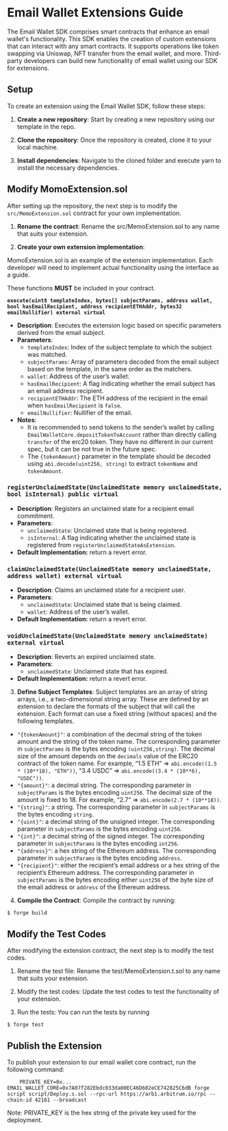 
# Email Wallet Extensions Guide

The Email Wallet SDK comprises smart contracts that enhance an email wallet's functionality. This SDK enables the creation of custom extensions that can interact with any smart contracts. It supports operations like token swapping via Uniswap, NFT transfer from the email wallet, and more. Third-party developers can build new functionality of email wallet using our SDK for extensions.

## Setup

To create an extension using the Email Wallet SDK, follow these steps:

1. **Create a new repository**: Start by creating a new repository using our template in the repo.

2. **Clone the repository**: Once the repository is created, clone it to your local machine.

3. **Install dependencies**: Navigate to the cloned folder and execute yarn to install the necessary dependencies.

## Modify MomoExtension.sol 

After setting up the repository, the next step is to modify the `src/MemoExtension.sol` contract for your own implementation.

1. **Rename the contract**: Rename the src/MemoExtension.sol to any name that suits your extension.

2. **Create your own extension implementation**:

MomoExtension.sol is an example of the extension implementation. Each developer will need to implement actual functionality using the interface as a guide.

These functions **MUST** be included in your contract.

**`execute(uint8 templateIndex, bytes[] subjectParams, address wallet, bool hasEmailRecipient, address recipientETHAddr, bytes32 emailNullifier) external virtual`**

- **Description**: Executes the extension logic based on specific parameters derived from the email subject.
- **Parameters**:
    - `templateIndex`: Index of the subject template to which the subject was matched.
    - `subjectParams`: Array of parameters decoded from the email subject based on the template, in the same order as the matchers.
    - `wallet`: Address of the user’s wallet.
    - `hasEmailRecipient`: A flag indicating whether the email subject has an email address recipient.
    - `recipientETHAddr`: The ETH address of the recipient in the email when `hasEmailRecipient` is `false`.
    - `emailNullifier`: Nullifier of the email.
- **Notes**:
    - It is recommended to send tokens to the sender’s wallet by calling `EmailWalletCore.depositTokenToAccount` rather than directly calling `transfer` of the erc20 token. They have no different in our current spec, but it can be not true in the future spec.
    - The `{tokenAmount}` parameter in the template should be decoded using `abi.decode(uint256, string)` to extract `tokenName` and `tokenAmount`.

### `registerUnclaimedState(UnclaimedState memory unclaimedState, bool isInternal) public virtual`

- **Description**: Registers an unclaimed state for a recipient email commitment.
- **Parameters**:
    - `unclaimedState`: Unclaimed state that is being registered.
    - `isInternal`: A flag indicating whether the unclaimed state is registered from `registerUnclaimedStateAsExtension`.
- **Default Implementation:** return a revert error.

### `claimUnclaimedState(UnclaimedState memory unclaimedState, address wallet) external virtual`

- **Description**: Claims an unclaimed state for a recipient user.
- **Parameters**:
    - `unclaimedState`: Unclaimed state that is being claimed.
    - `wallet`: Address of the user’s wallet.
- **Default Implementation:** return a revert error.

### `voidUnclaimedState(UnclaimedState memory unclaimedState) external virtual`

- **Description**: Reverts an expired unclaimed state.
- **Parameters**:
    - `unclaimedState`: Unclaimed state that has expired.
- **Default Implementation:** return a revert error.

3. **Define Subject Templates**:
Subject templates are an array of string arrays, i.e., a two-dimensional string array. These are defined by an extension to declare the formats of the subject that will call the extension. Each format can use a fixed string (without spaces) and the following templates.

- `"{tokenAmount}"`: a combination of the decimal string of the token amount and the string of the token name. The corresponding parameter in `subjectParams` is the bytes encoding `(uint256,string)`. The decimal size of the amount depends on the `decimals` value of the ERC20 contract of the token name. For example, “1.5 ETH” ⇒ `abi.encode((1.5 * (10**18), "ETH"))`, “3.4 USDC” ⇒ `abi.encode((3.4 * (10**6), "USDC"))`.
- `"{amount}"`: a decimal string. The corresponding parameter in `subjectParams` is the bytes encoding `uint256`. The decimal size of the amount is fixed to 18. For example, “2.7” ⇒ `abi.encode(2.7 * (10**18))`.
- `"{string}"`: a string. The corresponding parameter in `subjectParams` is the bytes encoding `string`.
- `"{uint}"`: a decimal string of the unsigned integer. The corresponding parameter in `subjectParams` is the bytes encoding `uint256`.
- `"{int}"`: a decimal string of the signed integer. The corresponding parameter in `subjectParams` is the bytes encoding `int256`.
- `"{address}"`: a hex string of the Ethereum address. The corresponding parameter in `subjectParams` is the bytes encoding `address`.
- `"{recipient}"`: either the recipient’s email address or a hex string of the recipient’s Ethereum address. The corresponding parameter in `subjectParams` is the bytes encoding either `uint256` of the byte size of the email address or `address` of the Ethereum address.

4. **Compile the Contract**: Compile the contract by running:
```
$ forge build
```

## Modify the Test Codes
After modifying the extension contract, the next step is to modify the test codes.

1. Rename the test file: Rename the test/MemoExtension.t.sol to any name that suits your extension.

2. Modify the test codes: Update the test codes to test the functionality of your extension.

3. Run the tests: You can run the tests by running 
```
$ forge test
```
## Publish the Extension
To publish your extension to our email wallet core contract, run the following command:

```
    PRIVATE_KEY=0x... EMAIL_WALLET_CORE=0x7A07f282Ebdc033da00EC46D602eCE742825C6dB forge script script/Deploy.s.sol --rpc-url https://arb1.arbitrum.io/rpc --chain-id 42161 --broadcast
```

Note: PRIVATE_KEY is the hex string of the private key used for the deployment.


